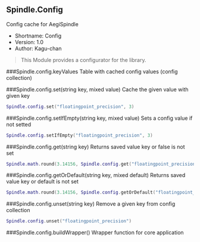 Spindle.Config
--------------
Config cache for AegiSpindle

* Shortname: Config
* Version: 1.0
* Author: Kagu-chan

> This Module provides a configurator for the library.

###Spindle.config.keyValues
Table with cached config values (config collection)

###Spindle.config.set(string key, mixed value)
Cache the given value with given key
```lua
Spindle.config.set("floatingpoint_precision", 3)
```

###Spindle.config.setIfEmpty(string key, mixed value)
Sets a config value if not setted
```lua
Spindle.config.setIfEmpty("floatingpoint_precision", 3)
```

###Spindle.config.get(string key)
Returns saved value key or false is not set
```lua
Spindle.math.round(3.14156, Spindle.config.get("floatingpoint_precision"))
```

###Spindle.config.getOrDefault(string key, mixed default)
Returns saved value key or default is not set
```lua
Spindle.math.round(3.14156, Spindle.config.getOrDefault("floatingpoint_precision", 3))
```

###Spindle.config.unset(string key)
Remove a given key from config collection
```lua
Spindle.config.unset("floatingpoint_precision")
```

###Spindle.config.buildWrapper()
Wrapper function for core application
